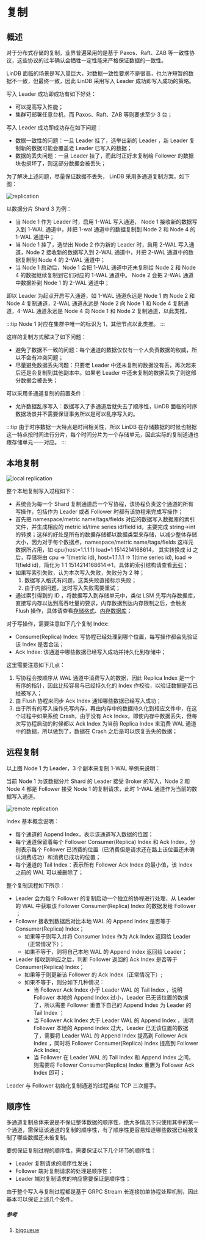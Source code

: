 # 复制

## 概述

对于分布式存储的复制，业界普遍采用的是基于 Paxos、Raft、ZAB 等一致性协议，这些协议的过半确认会牺牲一定性能来严格保证数据的一致性。

LinDB 面临的场景是写入量巨大，对数据一致性要求不是很高，也允许短暂的数据不一致，但最终一致，因此 LinDB 采用写入 Leader 成功即写入成功的策略。

写入 Leader 成功即成功有如下好处：
- 可以提高写入性能；
- 集群可部署任意台机，而 Paxos、Raft、ZAB 等则要求至少 3 台；

写入 Leader 成功即成功存在如下问题：
- 数据一致性的问题：一旦 Leader 挂了，选举出新的 Leader ，新 Leader 复制新的数据可能会覆盖老 Leader 已写入的数据；
- 数据的丢失问题：一旦 Leader 挂了，而此时正好未复制给 Follower 的数据块也损坏了，则这部分数据会被丢失；

为了解决上述问题，尽量保证数据不丢失， LinDB 采用多通道复制方案，如下图：

![replication](@images/design/storage_database.png)

以数据分片 Shard 3 为例：
- 当 Node 1 作为 Leader 时，启用 1-WAL 写入通道， Node 1 接收新的数据写入到 1-WAL 通道中，并把 1-wal 通道中的数据复制到 Node 2 和 Node 4 的 1-WAL 通道中；
- 当 Node 1 挂了，选举出 Node 2 作为新的 Leader 时，启用 2-WAL 写入通道，Node 2 接收新的数据写入到 2-WAL 通道中，并把 2-WAL 通道中的数据复制到 Node 4 的 2-WAL 通道中；
- 当 Node 1 启动后，Node 1 会把 1-WAL 通道中还未复制给 Node 2 和 Node 4 的数据继续复制到它们对应的 1-WAL 通道中。 Node 2 会把 2-WAL 通道中数据补到 Node 1 的 2-WAL 通道中；

即以 Leader 为起点开启写入通道，如 1-WAL 通道永远是 Node 1 向 Node 2 和 Node 4 复制通道，2-WAL 通道永远是 Node 2 向 Node 1 和 Node 4 复制通道，4-WAL 通道永远是 Node 4 向 Node 1 和 Node 2 复制通道，以此类推，

:::tip
Node 1 对应在集群中唯一的标识为 1，其他节点以此类推。
:::

这样的复制方式解决了如下问题：
- 避免了数据不一致的问题：每个通道的数据仅仅有一个人负责数据的权威，所以不会有冲突问题；
- 尽量避免数据丢失问题：只要老 Leader 中还未复制的数据没有丢，再次起来后还是会复制到其他副本中。如果老 Leader 中还未复制的数据丢失了则这部分数据会被丢失；

可以采用多通道复制的前置条件：
- 允许数据乱序写入：数据写入了多通道后就失去了顺序性，LinDB 面临的时序数据场景并不需要保证事务所以是可以乱序写入的。

:::tip
由于时序数据一大特点是时间相关性，所以 LinDB 在存储数据的时候也根据这一特点按时间进行分片，每个时间分片为一个存储单元，因此实际的复制道通也跟存储单元一一对应。
:::

## 本地复制

![local replication](@images/design/local_replication.png)

整个本地复制写入过程如下：
- 系统会为每一个 Shard 复制通道启一个写协程，该协程负责这个通道的所有写操作，包括作为 Leader 或者 Follower 时都有该协程来完成写操作；
- 首先把 namespace/metric name/tags/fields 对应的数据写入数据库的索引文件，并生成相应的 metric id/time series id/field id，主要完成 string->int 的转换；这样的好处是所有的数据存储都以数据类型来存储，以减少整体存储大小，因为对于每个数据点，namespace/metric name/tags/fields 这样元数据所占用，如 cpu{host=1.1.1.1} load=1 1514214168614，
其实转换成 id 之后，存储将由 cpu => 1(metric id), host=1.1.1.1 => 1(time series id), load => 1(field id)，简化为 1 1 1514214168614=>1，具体的索引结构请查看[索引](index_.md)；
- 如果写索引失败，认为本次写入失败，失败分为 2 种；
  1. 数据写入格式有问题，这类失败直接标示失败；
  2. 由于内部问题，这时写入失败需要重试；
- 通过索引得到的 ID ，将数据写入到存储单元中，类似 LSM 先写内存数据库，直接写内存以达到高吞吐量的要求，内存数据到达内存限制之后，会触发 Flush 操作，具体请查看[存储格式](storage.md)、[内存数据库](memory.md)；

对于写操作，需要注意如下几个复制 Index:
-  Consume(Replica) Index: 写协程已经处理到哪个位置，每写操作都会先验证该 Index 是否合法；
-  Ack Index: 该通道中哪些数据已经写入成功并持久化到存储中；

这里需要注意如下几点：
1. 写协程会按顺序从 WAL 通道中消费写入的数据，因此 Replica Index 是一个有序的指针，因此比较容易与已经持久化的 Index 作校验，以验证数据是否已经被写入；
2. 由 Flush 协程来同步 Ack Index 通知哪些数据已经写入成功；
3. 由于所有的写入操作先写内存，再由内存中的数据持久化到相应文件中，在这个过程中如果系统 Crash，由于没有 Ack Index，即使内存中数据丢失，但每次写协程启动的时候都以 Ack Index 为当前 Replica Index 来消费 WAL 通道中的数据，所以做到了，数据在 Crash 之后是可以恢复丢失的数据；

## 远程复制

以上图 Node 1 为 Leader，3 个副本来复制 1-WAL 举例来说明：

当前 Node 1 为该数据分片 Shard 的 Leader 接受 Broker 的写入，Node 2 和 Node 4 都是 Follower 接受 Node 1 的复制请求，此时 1-WAL 通道作为当前的数据写入通道。

![remote replication](@images/design/remote_replication.png)
  
Index 基本概念说明：
- 每个通道的 Append Index，表示该通道写入数据的位置；
- 每个通道保留着每个 Follower Consumer(Replica) Index 和 Ack Index，分别表示每个 Follower 已消费的位置（已消费但是请求还在路上该位置还未确认消费成功）和消费已成功的位置；
- 每个通道的 Tail Index：表示所有 Follower Ack Index 的最小值，该 Index 之前的 WAL 可以被删除了；

整个复制流程如下所示：
- Leader 会为每个 Follower 的复制启动一个独立的协程进行处理，从 Leader 的 WAL 中获取该 Follower Consumer(Replica) Index 的数据发给 Follower ；
- Follower 接收到数据后对比本地 WAL 的 Append Index 是否等于 Consumer(Replica) Index；
  - 如果等于则写入并将 Consumer Index 作为 Ack Index 返回给 Leader（正常情况下）；
  - 如果不等于，则将自己本地 WAL 的 Append Index 返回给 Leader；
- Leader 接收到响应之后，判断 Follower 返回的 Ack Index 是否等于 Consumer(Replica) Index；
  - 如果等于则更新该 Follower 的 Ack Index（正常情况下）;
  - 如果不等于，则分如下几种情况：
    - 当 Follower Ack Index 小于 Leader WAL 的 Tail Index ，说明 Follower 本地的 Append Index 过小，Leader 已无该位置的数据了，所以需要 Follower 重置下自己的 Append Index 为 Leader 的 Tail Index ；
    - 当 Follower Ack Index 大于 Leader WAL 的 Append Index ，说明 Follower 本地的 Append Index 过大，Leader 已无该位置的数据了，需要将 Leader WAL 的 Append Index 提高到 Follower Ack Index ，同时将 Follower Consumer(Replica) Index 提高到 Follower Ack Index;
    - 当 Follower 在 Leader WAL 的 Tail Index 和 Append Index 之间，则需要将 Follower Consumer(Replica) Index 重置为 Follower Ack Index 即可；

Leader 与 Follower 初始化复制通道的过程类似 TCP 三次握手。

## 顺序性

多通道复制总体来说是不保证整体数据的顺序性，绝大多情况下只使用其中的某一个通道，需保证该通道的复制的顺序性，有了顺序性更容易知道哪些数据已经被复制了哪些数据还未被复制。

要想保证复制过程的顺序性，需要保证以下几个环节的顺序性：
- Leader 复制请求的顺序性发送；
- Follower 端对复制请求的处理是顺序性；
- Leader 端对复制请求的响应需要保证是顺序性；

由于整个写入与复制过程都是基于 GRPC Stream 长连接加单协程处理机制，因此基本可以保证上述几个条件。

##### 参考
1. [bigqueue](https://github.com/bulldog2011/bigqueue)